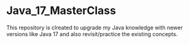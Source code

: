 # Java_17_MasterClass

This repository is clreated to upgrade my Java knowledge with newer versions like Java 17 and also revisit/practice the existing concepts.  